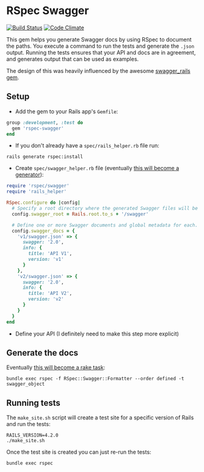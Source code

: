 # RSpec Swagger

[![Build Status](https://travis-ci.org/drewish/rspec-swagger.svg?branch=master)](https://travis-ci.org/drewish/rspec-swagger)
[![Code Climate](https://codeclimate.com/github/drewish/rspec-swagger/badges/gpa.svg)](https://codeclimate.com/github/drewish/rspec-swagger)

This gem helps you generate Swagger docs by using RSpec to document the paths.
You execute a command to run the tests and generate the `.json` output. Running
the tests ensures that your API and docs are in agreement, and generates output
that can be used as examples.

The design of this was heavily influenced by the awesome [swagger_rails gem](https://github.com/domaindrivendev/swagger_rails).

## Setup

- Add the gem to your Rails app's `Gemfile`:
```rb
group :development, :test do
  gem 'rspec-swagger'
end
```
- If you don't already have a `spec/rails_helper.rb` file run:
```shell
rails generate rspec:install
```
- Create `spec/swagger_helper.rb` file (eventually [this will become a
generator](https://github.com/drewish/rspec-swagger/issues/3)):
```rb
require 'rspec/swagger'
require 'rails_helper'

RSpec.configure do |config|
  # Specify a root directory where the generated Swagger files will be saved.
  config.swagger_root = Rails.root.to_s + '/swagger'

  # Define one or more Swagger documents and global metadata for each.
  config.swagger_docs = {
    'v1/swagger.json' => {
      swagger: '2.0',
      info: {
        title: 'API V1',
        version: 'v1'
      }
    },
    'v2/swagger.json' => {
      swagger: '2.0',
      info: {
        title: 'API V2',
        version: 'v2'
      }
    }
  }
end
```
- Define your API (I definitely need to make this step more explicit)

## Generate the docs

Eventually [this will become a rake task](https://github.com/drewish/rspec-swagger/issues/2):
```
bundle exec rspec -f RSpec::Swagger::Formatter --order defined -t swagger_object
```

## Running tests

The `make_site.sh` script will create a test site for a specific version of
Rails and run the tests:
```
RAILS_VERSION=4.2.0
./make_site.sh
```

Once the test site is created you can just re-run the tests:
```
bundle exec rspec
```
